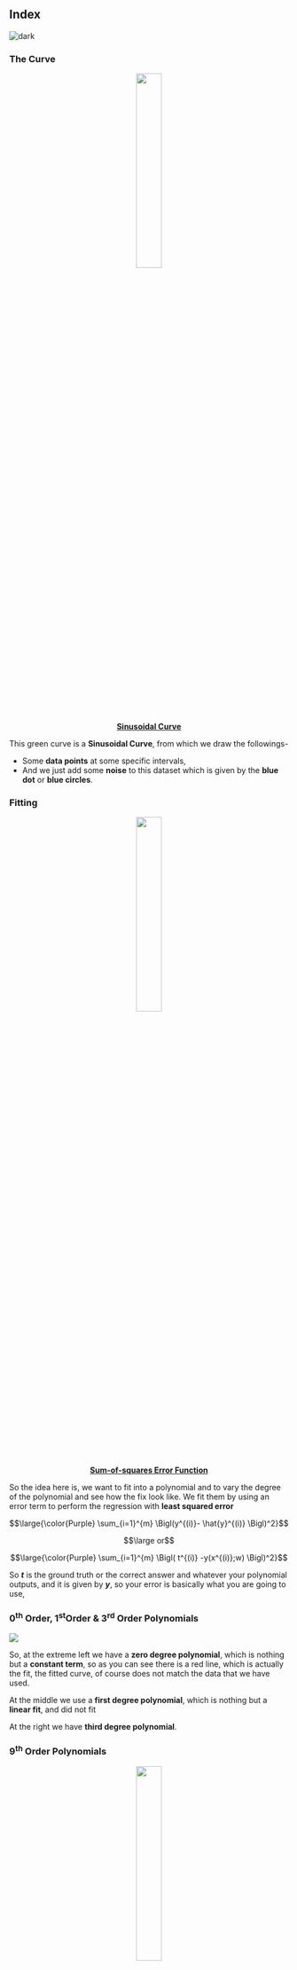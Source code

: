 ## Index
![dark](https://user-images.githubusercontent.com/12748752/126882595-d1f5449e-14bb-4ab3-809c-292caf0858a1.png)

### The Curve 

<p align="center" ><img src="https://user-images.githubusercontent.com/12748752/186566132-7e8711f4-21ba-41dc-870f-d350c8916830.png" width=30%/>
<br><ins><b>Sinusoidal Curve</b></ins></p>

This green curve is a **Sinusoidal Curve**, from which we draw the followings-
* Some **data points** at some specific intervals, 
* And we just add some **noise** to this dataset which is given by the **blue dot** or **blue circles**.

### Fitting
<p align="center"> <img src="https://user-images.githubusercontent.com/12748752/186587311-d3080729-7d9a-4882-9d9b-88e6aac49cab.png" width=30% />
<br><ins><b>Sum-of-squares Error Function</b></ins></p>


So the idea here is, we want to fit into a polynomial and to vary the degree of the polynomial and see how the fix look like. We fit them by using an error term to perform the regression with **least squared error**

$$\large{\color{Purple} \sum_{i=1}^{m} \Bigl(y^{(i)}- \hat{y}^{(i)} \Bigl)^2}$$ 

$$\large or$$

$$\large{\color{Purple} \sum_{i=1}^{m} \Bigl( t^{(i)} -y(x^{(i)};w) \Bigl)^2}$$

So **_t_** is the ground truth or the correct answer and whatever your polynomial outputs, and it is given by **_y_**, so your error is basically what you are going to use,

### 0<sup>th</sup> Order, 1<sup>st</sup>Order & 3<sup>rd</sup> Order Polynomials

<img src="https://user-images.githubusercontent.com/12748752/186598693-db686c38-6e19-4cf5-82ca-efef4a1e2fe2.png" />

So, at the extreme left we have a **zero degree polynomial**, which is nothing but a **constant term**, so as you can see there is a red line, which is actually the fit, the fitted curve, of course does not match the data that we have used.

At the middle we use a **first degree polynomial**, which is nothing but a **linear fit**, and did not fit

At the right we have **third degree polynomial**. 


### 9<sup>th</sup> Order Polynomials
<p align="center"> <img src="https://user-images.githubusercontent.com/12748752/186589809-16614600-9242-48a5-9841-900db3964731.png" width=30% />
<br><ins><b>9<sup>th</sup> Order Polynomials</b></ins></p>


 
So ideally when you are done with the fit, you would expect the **red curve** to _lie close_ to the **green curve**, but in this case, _in between samples is actually off_. 

So **even the with higher degree polynomial is, we are able to fit every point exactly**, so that our **fitting error is very small**. We see that in points, other than the blue circles, it is actually **quite far from the ground truth**.

### Over fitting
<p align="center"> <img src="https://user-images.githubusercontent.com/12748752/186604933-a349fff4-9c77-49db-8bc6-512eb5e2b9d2.png" width=35%/>
 <br><ins><b>Graphs of the <i>Root-Mean-Square Error</i>, evaluated on the <i>training set</i> and on an independent <i>test set</i> for various values of <i>M</i></b></ins></p>

